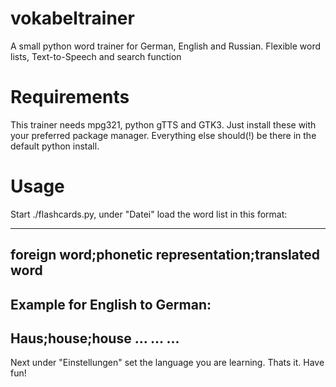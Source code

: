 # vokabeltrainer
A small python word trainer for German, English and Russian. Flexible word lists, Text-to-Speech and search function

# Requirements
This trainer needs mpg321, python gTTS and GTK3. Just install these with your preferred package manager.
Everything else should(!) be there in the default python install.

# Usage
Start ./flashcards.py, under "Datei" load the word list in this format:

---
foreign word;phonetic representation;translated word
---

Example for English to German:
---
Haus;house;house
...
...
...
---

Next under "Einstellungen" set the language you are learning.
Thats it. Have fun!
